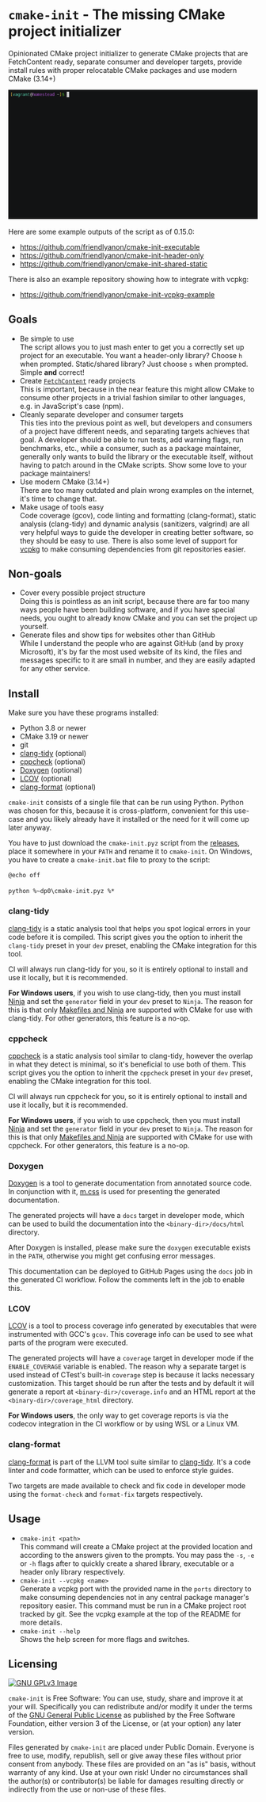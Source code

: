 # `cmake-init` - The missing CMake project initializer

Opinionated CMake project initializer to generate CMake projects that are
FetchContent ready, separate consumer and developer targets, provide install
rules with proper relocatable CMake packages and use modern CMake (3.14+)

![Example GIF of cmake-init in action](assets/example.gif)

Here are some example outputs of the script as of 0.15.0:

* https://github.com/friendlyanon/cmake-init-executable
* https://github.com/friendlyanon/cmake-init-header-only
* https://github.com/friendlyanon/cmake-init-shared-static

There is also an example repository showing how to integrate with vcpkg:

* https://github.com/friendlyanon/cmake-init-vcpkg-example

## Goals

* Be simple to use  
  The script allows you to just mash enter to get you a correctly set up
  project for an executable. You want a header-only library? Choose `h` when
  prompted. Static/shared library? Just choose `s` when prompted. Simple
  **and** correct!
* Create [`FetchContent`][1] ready projects  
  This is important, because in the near feature this might allow CMake to
  consume other projects in a trivial fashion similar to other languages, e.g.
  in JavaScript's case (npm).
* Cleanly separate developer and consumer targets  
  This ties into the previous point as well, but developers and consumers of a
  project have different needs, and separating targets achieves that goal. A
  developer should be able to run tests, add warning flags, run benchmarks,
  etc., while a consumer, such as a package maintainer, generally only wants to
  build the library or the executable itself, without having to patch around in
  the CMake scripts. Show some love to your package maintainers!
* Use modern CMake (3.14+)  
  There are too many outdated and plain wrong examples on the internet, it's
  time to change that.
* Make usage of tools easy  
  Code coverage (gcov), code linting and formatting (clang-format), static
  analysis (clang-tidy) and dynamic analysis (sanitizers, valgrind) are all
  very helpful ways to guide the developer in creating better software, so they
  should be easy to use. There is also some level of support for [vcpkg][10] to
  make consuming dependencies from git repositories easier.

## Non-goals

* Cover every possible project structure  
  Doing this is pointless as an init script, because there are far too many
  ways people have been building software, and if you have special needs, you
  ought to already know CMake and you can set the project up yourself.
* Generate files and show tips for websites other than GitHub  
  While I understand the people who are against GitHub (and by proxy
  Microsoft), it's by far the most used website of its kind, the files and
  messages specific to it are small in number, and they are easily adapted for
  any other service.

## Install

Make sure you have these programs installed:

* Python 3.8 or newer
* CMake 3.19 or newer
* git
* [clang-tidy](#clang-tidy) (optional)
* [cppcheck](#cppcheck) (optional)
* [Doxygen](#doxygen) (optional)
* [LCOV](#lcov) (optional)
* [clang-format](#clang-format) (optional)

`cmake-init` consists of a single file that can be run using Python. Python was
chosen for this, because it is cross-platform, convenient for this use-case and
you likely already have it installed or the need for it will come up later
anyway.

You have to just download the `cmake-init.pyz` script from the [releases][4],
place it somewhere in your `PATH` and rename it to `cmake-init`. On Windows,
you have to create a `cmake-init.bat` file to proxy to the script:

```batch
@echo off

python %~dp0\cmake-init.pyz %*
```

### clang-tidy

[clang-tidy][5] is a static analysis tool that helps you spot logical errors in
your code before it is compiled. This script gives you the option to inherit
the `clang-tidy` preset in your `dev` preset, enabling the CMake integration
for this tool.

CI will always run clang-tidy for you, so it is entirely optional to install
and use it locally, but it is recommended.

**For Windows users**, if you wish to use clang-tidy, then you must install
[Ninja][6] and set the `generator` field in your `dev` preset to `Ninja`. The
reason for this is that only [Makefiles and Ninja][7] are supported with CMake
for use with clang-tidy. For other generators, this feature is a no-op.

### cppcheck

[cppcheck][8] is a static analysis tool similar to clang-tidy, however the
overlap in what they detect is minimal, so it's beneficial to use both of them.
This script gives you the option to inherit the `cppcheck` preset in your `dev`
preset, enabling the CMake integration for this tool.

CI will always run cppcheck for you, so it is entirely optional to install and
use it locally, but it is recommended.

**For Windows users**, if you wish to use cppcheck, then you must install
[Ninja][6] and set the `generator` field in your `dev` preset to `Ninja`. The
reason for this is that only [Makefiles and Ninja][9] are supported with CMake
for use with cppcheck. For other generators, this feature is a no-op.

### Doxygen

[Doxygen][11] is a tool to generate documentation from annotated source code.
In conjunction with it, [m.css][12] is used for presenting the generated
documentation.

The generated projects will have a `docs` target in developer mode, which can
be used to build the documentation into the `<binary-dir>/docs/html` directory.

After Doxygen is installed, please make sure the `doxygen` executable exists in
the `PATH`, otherwise you might get confusing error messages.

This documentation can be deployed to GitHub Pages using the `docs` job in the
generated CI workflow. Follow the comments left in the job to enable this.

### LCOV

[LCOV][13] is a tool to process coverage info generated by executables that
were instrumented with GCC's `gcov`. This coverage info can be used to see what
parts of the program were executed.

The generated projects will have a `coverage` target in developer mode if the
`ENABLE_COVERAGE` variable is enabled. The reason why a separate target is used
instead of CTest's built-in `coverage` step is because it lacks necessary
customization. This target should be run after the tests and by default it will
generate a report at `<binary-dir>/coverage.info` and an HTML report at the
`<binary-dir>/coverage_html` directory.

**For Windows users**, the only way to get coverage reports is via the codecov
integration in the CI workflow or by using WSL or a Linux VM.

### clang-format

[clang-format][14] is part of the LLVM tool suite similar to
[clang-tidy](#clang-tidy). It's a code linter and code formatter, which can be
used to enforce style guides.

Two targets are made available to check and fix code in developer mode using
the `format-check` and `format-fix` targets respectively.

## Usage

* `cmake-init <path>`  
  This command will create a CMake project at the provided location and
  according to the answers given to the prompts. You may pass the `-s`, `-e` or
  `-h` flags after to quickly create a shared library, executable or a header
  only library respectively.
* `cmake-init --vcpkg <name>`  
  Generate a vcpkg port with the provided name in the `ports` directory to make
  consuming dependencies not in any central package manager's repository
  easier. This command must be run in a CMake project root tracked by git. See
  the vcpkg example at the top of the README for more details.
* `cmake-init --help`  
  Shows the help screen for more flags and switches.

## Licensing

[![GNU GPLv3 Image](https://www.gnu.org/graphics/gplv3-127x51.png)][2]  

`cmake-init` is Free Software: You can use, study, share and improve it at your
will. Specifically you can redistribute and/or modify it under the terms of the
[GNU General Public License][3] as published by the Free Software Foundation,
either version 3 of the License, or (at your option) any later version.

Files generated by `cmake-init` are placed under Public Domain. Everyone is
free to use, modify, republish, sell or give away these files without prior
consent from anybody. These files are provided on an "as is" basis, without
warranty of any kind. Use at your own risk! Under no circumstances shall the
author(s) or contributor(s) be liable for damages resulting directly or
indirectly from the use or non-use of these files.

[1]: https://cmake.org/cmake/help/latest/module/FetchContent.html
[2]: http://www.gnu.org/licenses/gpl-3.0.en.html
[3]: https://www.gnu.org/licenses/gpl.html
[4]: https://github.com/friendlyanon/cmake-init/releases
[5]: https://clang.llvm.org/extra/clang-tidy/
[6]: https://github.com/ninja-build/ninja
[7]: https://cmake.org/cmake/help/latest/prop_tgt/LANG_CLANG_TIDY.html
[8]: http://cppcheck.sourceforge.net/
[9]: https://cmake.org/cmake/help/latest/prop_tgt/LANG_CPPCHECK.html
[10]: https://github.com/microsoft/vcpkg
[11]: https://www.doxygen.nl/
[12]: https://mcss.mosra.cz/
[13]: http://ltp.sourceforge.net/coverage/lcov.php
[14]: https://clang.llvm.org/docs/ClangFormat.html
